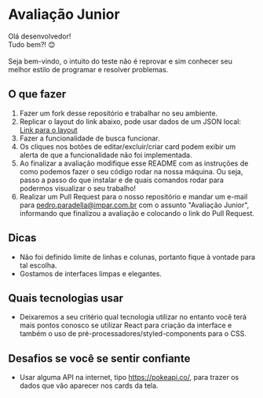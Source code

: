 # Avaliação Junior
Olá desenvolvedor!\
Tudo bem?! 😊\
\
Seja bem-vindo, o intuito do teste não é reprovar e sim conhecer seu melhor estilo de programar e resolver problemas.

## O que fazer
1. Fazer um fork desse repositório e trabalhar no seu ambiente.
2. Replicar o layout do link abaixo, pode usar dados de um JSON local:\
[Link para o layout](https://xd.adobe.com/view/c715f110-fbd4-4323-be0c-0e453c1450db-9246/?fullscreen&hints=off)
2. Fazer a funcionalidade de busca funcionar.
3. Os cliques nos botões de editar/excluir/criar card podem exibir um alerta de que a funcionalidade não foi implementada.
4. Ao finalizar a avaliação modifique esse README com as instruções de como podemos fazer o seu código rodar na nossa máquina. Ou seja, passo a passo do que instalar e de quais comandos rodar para podermos visualizar o seu trabalho!
5. Realizar um Pull Request para o nosso repositório e mandar um e-mail para pedro.paradella@impar.com.br com o assunto "Avaliação Junior", informando que finalizou a avaliação e colocando o link do Pull Request. 

## Dicas
* Não foi definido limite de linhas e colunas, portanto fique à vontade para tal escolha.
* Gostamos de interfaces limpas e elegantes.

## Quais tecnologias usar
* Deixaremos a seu critério qual tecnologia utilizar no entanto você terá mais pontos conosco se utilizar React para criação da interface e também o uso de pré-processadores/styled-components para o CSS.

## Desafios se você se sentir confiante
* Usar alguma API na internet, tipo https://pokeapi.co/, para trazer os dados que vão aparecer nos cards da tela.
